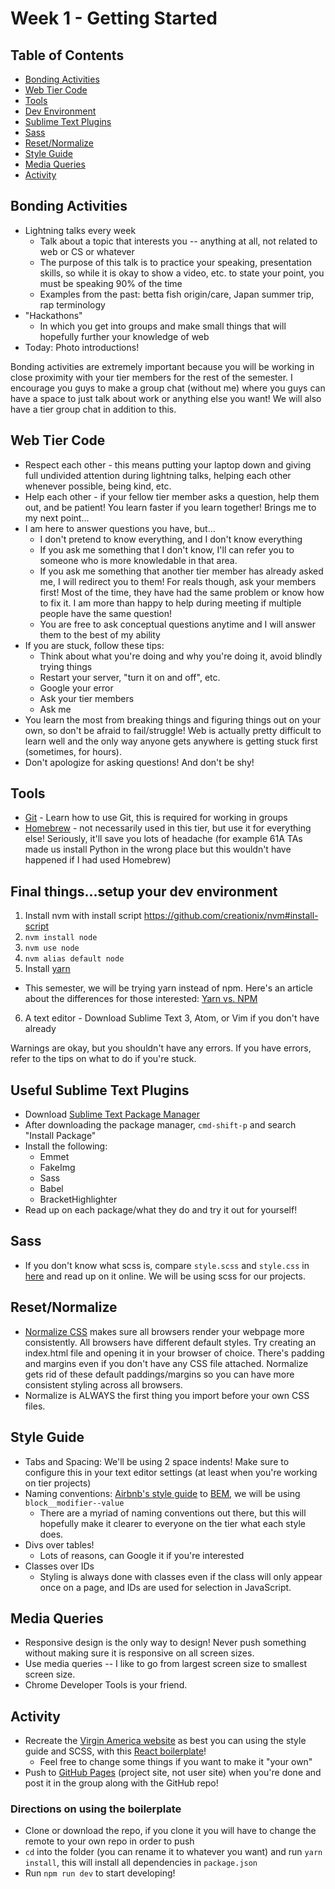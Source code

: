# Week 1 - Getting Started

## Table of Contents
* [Bonding Activities](#bonding)
* [Web Tier Code](#code)
* [Tools](#tools)
* [Dev Environment](#dev)
* [Sublime Text Plugins](#sublime)
* [Sass](#sass)
* [Reset/Normalize](#reset)
* [Style Guide](#style)
* [Media Queries](#media)
* [Activity](#activity)

## Bonding Activities <a name="bonding"></a>
* Lightning talks every week
  * Talk about a topic that interests you -- anything at all, not related to web or CS or whatever
  * The purpose of this talk is to practice your speaking, presentation skills, so while it is okay
    to show a video, etc. to state your point, you must be speaking 90% of the time
  * Examples from the past: betta fish origin/care, Japan summer trip, rap terminology
* "Hackathons"
  * In which you get into groups and make small things that will hopefully further your knowledge
    of web
* Today: Photo introductions!

Bonding activities are extremely important because you will be working in close proximity with your
tier members for the rest of the semester.  I encourage you guys to make a group chat (without me)
where you guys can have a space to just talk about work or anything else you want!  We will also have
a tier group chat in addition to this.

## Web Tier Code <a name="code"></a>
* Respect each other - this means putting your laptop down and giving full undivided attention during
  lightning talks, helping each other whenever possible, being kind, etc.
* Help each other - if your fellow tier member asks a question, help them out, and be patient!
  You learn faster if you learn together!  Brings me to my next point...
* I am here to answer questions you have, but...
  * I don't pretend to know everything, and I don't know everything
  * If you ask me something that I don't know, I'll can  refer you to
    someone who is more knowledable in that area.
  * If you ask me something that another tier member has already asked me, I will redirect you to
    them! For reals though, ask your members first! Most of the time, they have
    had the same problem or know how to fix it. I am more than happy to help during meeting if 
    multiple people have the same question!
  * You are free to ask conceptual questions anytime and I will answer them to the best of my ability
* If you are stuck, follow these tips:
  * Think about what you're doing and why you're doing it, avoid blindly trying things
  * Restart your server, "turn it on and off", etc.
  * Google your error
  * Ask your tier members
  * Ask me
* You learn the most from breaking things and figuring things out on your own, so don't be afraid to
  fail/struggle! Web is actually pretty difficult to learn well and the only way anyone gets
  anywhere is getting stuck first (sometimes, for hours).
* Don't apologize for asking questions! And don't be shy!

## Tools <a name="tools"></a>
* [Git](https://git-scm.com/book/en/v2/Getting-Started-Git-Basics) - Learn how to use Git, this is 
  required for working in groups
* [Homebrew](http://brew.sh/) - not necessarily used in this tier, but use it for everything else!
  Seriously, it'll save you lots of headache (for example 61A TAs made us install Python in the
  wrong place but this wouldn't have happened if I had used Homebrew)

## Final things...setup your dev environment <a name="dev"></a>
1. Install nvm with install script https://github.com/creationix/nvm#install-script
2. `nvm install node`
3. `nvm use node`
4. `nvm alias default node`
5. Install [yarn](https://yarnpkg.com/)
  * This semester, we will be trying yarn instead of npm.  Here's an article about the differences
    for those interested: [Yarn vs. NPM](https://yarnpkg.com/)
6. A text editor - Download Sublime Text 3, Atom, or Vim if you don't have already

Warnings are okay, but you shouldn't have any errors.  If you have errors, refer to the tips on what
to do if you're stuck.

## Useful Sublime Text Plugins <a name="sublime"></a>
* Download [Sublime Text Package Manager](https://packagecontrol.io/installation)
* After downloading the package manager, `cmd-shift-p` and search "Install Package"
* Install the following:
  * Emmet
  * FakeImg
  * Sass
  * Babel
  * BracketHighlighter
* Read up on each package/what they do and try it out for yourself!

## Sass <a name="sass"></a>
* If you don't know what scss is, compare `style.scss` and `style.css` in [here](https://github.com/jubearsun/web-tier-2016/tree/master/Week%202%20-%20Style%20Guide%20and%20Responsive%20Design/style-demo)
  and read up on it online. We will be using scss for our projects.

## Reset/Normalize <a name="reset"></a>
* [Normalize CSS](https://necolas.github.io/normalize.css/) makes sure all browsers render your webpage more consistently. All browsers have different default styles. Try creating an index.html file and opening it in your browser of choice. There's padding and margins even if you don't have any CSS file attached. Normalize gets rid of these default paddings/margins so you can have more consistent styling across all browsers.
* Normalize is ALWAYS the first thing you import before your own CSS files.

## Style Guide <a name="style"></a>
* Tabs and Spacing: We'll be using 2 space indents! Make sure to configure this in your text editor settings (at least when you're working on tier projects)
* Naming conventions: [Airbnb's style guide](https://github.com/airbnb/css) to [BEM](http://getbem.com/introduction/), we will be using `block__modifier--value`
  * There are a myriad of naming conventions out there, but this will hopefully make it clearer to everyone on the tier what each style does.
* Divs over tables!
  * Lots of reasons, can Google it if you're interested
* Classes over IDs
  * Styling is always done with classes even if the class will only appear once on a page, and IDs are used for selection in JavaScript.

## Media Queries <a name="media"></a>
* Responsive design is the only way to design! Never push something without making sure it is responsive on all screen sizes.
* Use media queries -- I like to go from largest screen size to smallest screen size.
* Chrome Developer Tools is your friend.

## Activity <a name="activity"></a>
* Recreate the [Virgin America website](http://virginamerica.com) as best you can using the style guide and SCSS, with this [React boilerplate](https://github.com/cle1994/react-frontend-boilerplate)!
  * Feel free to change some things if you want to make it "your own"
* Push to [GitHub Pages](https://pages.github.com/) (project site, not user site) when you're done and post it in the group along with the GitHub repo!

### Directions on using the boilerplate
* Clone or download the repo, if you clone it you will have to change the remote to your own repo in order to push
* `cd` into the folder (you can rename it to whatever you want) and run `yarn install`, this will install all dependencies in `package.json`
* Run `npm run dev` to start developing!
